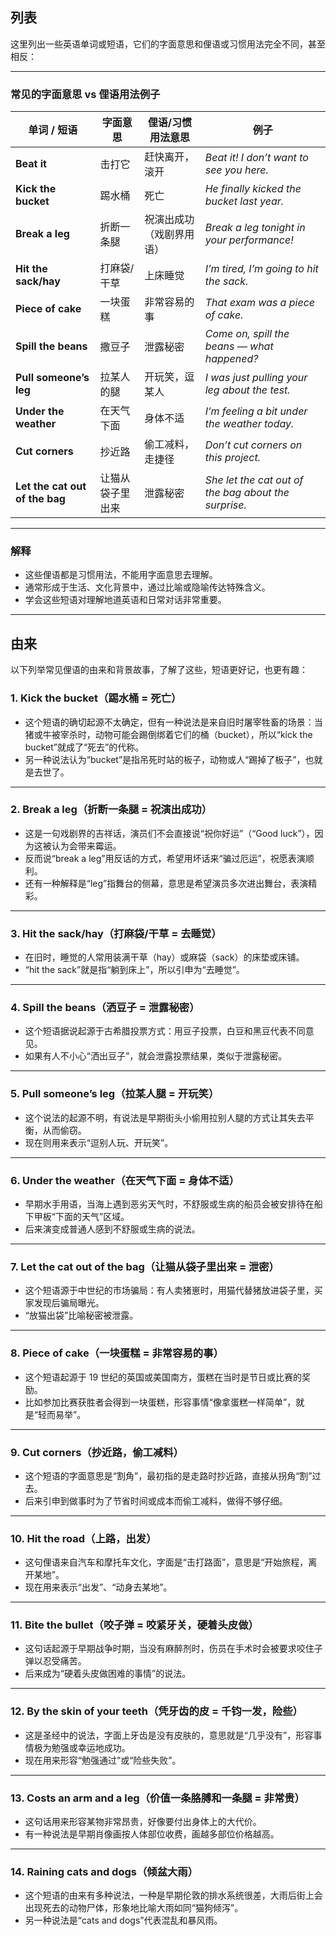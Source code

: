 ## 列表

这里列出一些英语单词或短语，它们的字面意思和俚语或习惯用法完全不同，甚至相反：

---

### 常见的字面意思 vs 俚语用法例子

| 单词 / 短语                    | 字面意思         | 俚语/习惯用法意思        | 例子                                                 |
| ------------------------------ | ---------------- | ------------------------ | ---------------------------------------------------- |
| **Beat it**                    | 击打它           | 赶快离开，滚开           | _Beat it! I don’t want to see you here._             |
| **Kick the bucket**            | 踢水桶           | 死亡                     | _He finally kicked the bucket last year._            |
| **Break a leg**                | 折断一条腿       | 祝演出成功（戏剧界用语） | _Break a leg tonight in your performance!_           |
| **Hit the sack/hay**           | 打麻袋/干草      | 上床睡觉                 | _I’m tired, I’m going to hit the sack._              |
| **Piece of cake**              | 一块蛋糕         | 非常容易的事             | _That exam was a piece of cake._                     |
| **Spill the beans**            | 撒豆子           | 泄露秘密                 | _Come on, spill the beans — what happened?_          |
| **Pull someone’s leg**         | 拉某人的腿       | 开玩笑，逗某人           | _I was just pulling your leg about the test._        |
| **Under the weather**          | 在天气下面       | 身体不适                 | _I’m feeling a bit under the weather today._         |
| **Cut corners**                | 抄近路           | 偷工减料，走捷径         | _Don’t cut corners on this project._                 |
| **Let the cat out of the bag** | 让猫从袋子里出来 | 泄露秘密                 | _She let the cat out of the bag about the surprise._ |

---

### 解释

- 这些俚语都是习惯用法，不能用字面意思去理解。
- 通常形成于生活、文化背景中，通过比喻或隐喻传达特殊含义。
- 学会这些短语对理解地道英语和日常对话非常重要。

---

## 由来

以下列举常见俚语的由来和背景故事，了解了这些，短语更好记，也更有趣：

### 1. **Kick the bucket**（踢水桶 = 死亡）

- 这个短语的确切起源不太确定，但有一种说法是来自旧时屠宰牲畜的场景：当猪或牛被宰杀时，动物可能会踢倒绑着它们的桶（bucket），所以“kick the bucket”就成了“死去”的代称。
- 另一种说法认为“bucket”是指吊死时站的板子，动物或人“踢掉了板子”，也就是去世了。

---

### 2. **Break a leg**（折断一条腿 = 祝演出成功）

- 这是一句戏剧界的吉祥话，演员们不会直接说“祝你好运”（“Good luck”），因为这被认为会带来霉运。
- 反而说“break a leg”用反话的方式，希望用坏话来“骗过厄运”，祝愿表演顺利。
- 还有一种解释是“leg”指舞台的侧幕，意思是希望演员多次进出舞台，表演精彩。

---

### 3. **Hit the sack/hay**（打麻袋/干草 = 去睡觉）

- 在旧时，睡觉的人常用装满干草（hay）或麻袋（sack）的床垫或床铺。
- “hit the sack”就是指“躺到床上”，所以引申为“去睡觉”。

---

### 4. **Spill the beans**（洒豆子 = 泄露秘密）

- 这个短语据说起源于古希腊投票方式：用豆子投票，白豆和黑豆代表不同意见。
- 如果有人不小心“洒出豆子”，就会泄露投票结果，类似于泄露秘密。

---

### 5. **Pull someone’s leg**（拉某人腿 = 开玩笑）

- 这个说法的起源不明，有说法是早期街头小偷用拉别人腿的方式让其失去平衡，从而偷窃。
- 现在则用来表示“逗别人玩、开玩笑”。

---

### 6. **Under the weather**（在天气下面 = 身体不适）

- 早期水手用语，当海上遇到恶劣天气时，不舒服或生病的船员会被安排待在船下甲板“下面的天气”区域。
- 后来演变成普通人感到不舒服或生病的说法。

---

### 7. **Let the cat out of the bag**（让猫从袋子里出来 = 泄密）

- 这个短语源于中世纪的市场骗局：有人卖猪崽时，用猫代替猪放进袋子里，买家发现后骗局曝光。
- “放猫出袋”比喻秘密被泄露。

---

### 8. **Piece of cake**（一块蛋糕 = 非常容易的事）

- 这个短语起源于 19 世纪的英国或美国南方，蛋糕在当时是节日或比赛的奖励。
- 比如参加比赛获胜者会得到一块蛋糕，形容事情“像拿蛋糕一样简单”，就是“轻而易举”。

---

### 9. **Cut corners**（抄近路，偷工减料）

- 这个短语的字面意思是“割角”，最初指的是走路时抄近路，直接从拐角“割”过去。
- 后来引申到做事时为了节省时间或成本而偷工减料，做得不够仔细。

---

### 10. **Hit the road**（上路，出发）

- 这句俚语来自汽车和摩托车文化，字面是“击打路面”，意思是“开始旅程，离开某地”。
- 现在用来表示“出发”、“动身去某地”。

---

### 11. **Bite the bullet**（咬子弹 = 咬紧牙关，硬着头皮做）

- 这句话起源于早期战争时期，当没有麻醉剂时，伤员在手术时会被要求咬住子弹以忍受痛苦。
- 后来成为“硬着头皮做困难的事情”的说法。

---

### 12. **By the skin of your teeth**（凭牙齿的皮 = 千钧一发，险些）

- 这是圣经中的说法，字面上牙齿是没有皮肤的，意思就是“几乎没有”，形容事情极为勉强或幸运地成功。
- 现在用来形容“勉强通过”或“险些失败”。

---

### 13. **Costs an arm and a leg**（价值一条胳膊和一条腿 = 非常贵）

- 这句话用来形容某物非常昂贵，好像要付出身体上的大代价。
- 有一种说法是早期肖像画按人体部位收费，画越多部位价格越高。

---

### 14. **Raining cats and dogs**（倾盆大雨）

- 这个短语的由来有多种说法，一种是早期伦敦的排水系统很差，大雨后街上会出现死去的动物尸体，形象地比喻大雨如同“猫狗倾泻”。
- 另一种说法是“cats and dogs”代表混乱和暴风雨。
